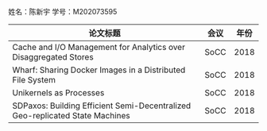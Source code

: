 姓名：陈新宇 学号：M202073595

| 论文标题                                                     | 会议 | 年份 |
| ------------------------------------------------------------ | ---- | ---- |
| Cache and I/O Management for Analytics over Disaggregated Stores | SoCC | 2018 |
| Wharf: Sharing Docker Images in a Distributed File System    | SoCC | 2018 |
| Unikernels as Processes                                      | SoCC | 2018 |
| SDPaxos: Building Efficient Semi-Decentralized Geo-replicated State Machines | SoCC | 2018 |


